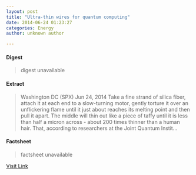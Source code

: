 ```yaml
---
layout: post
title: "Ultra-thin wires for quantum computing"
date: 2014-06-24 01:23:27
categories: Energy
author: unknown author

---
```



#### Digest
>digest unavailable

#### Extract
>Washington DC (SPX) Jun 24, 2014 Take a fine strand of silica fiber, attach it at each end to a slow-turning motor, gently torture it over an unflickering flame until it just about reaches its melting point and then pull it apart. The middle will thin out like a piece of taffy until it is less than half a micron across - about 200 times thinner than a human hair. That, according to researchers at the Joint Quantum Instit...

#### Factsheet
>factsheet unavailable

[Visit Link](http://www.spacemart.com/reports/Ultra_thin_wires_for_quantum_computing_999.html)


